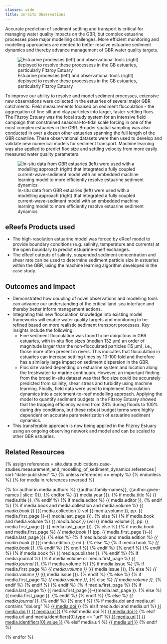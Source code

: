 ```yaml
---
classes: wide
title: In-Situ Observations
---
```


Accurate prediction of sediment settling and transport is critical for managing water quality impacts on the GBR, but complex estuarine processes pose major modelling challenges. More efficient monitoring and modelling approaches are needed to better resolve estuarine sediment dynamics and thereby advance management of GBR water quality targets. 

<figure>
    <img src="/assets/images/research/Figure_7_measurement_and_modelling_of_sediment_dynamics.png" title="Estuarine processes (left) and observational tools (right) deployed to resolve these processess in the GB estuaries, particularly Fitzroy Estuary" alt="Estuarine processes (left) and observational tools (right) deployed to resolve these processess in the GB estuaries, particularly Fitzroy Estuary">
    <figcaption>
        Estuarine processes (left) and observational tools (right) deployed to resolve these processess in the GB estuaries, particularly Fitzroy Estuary
    </figcaption>
</figure>

To improve our ability to resolve and model sediment processes, extensive new observations were collected in the estuaries of several major GBR catchments. Field measurements focused on sediment flocculation - the aggregation of fine silt and clay particles into larger, faster-settling flocs. The Fitzroy Estuary was the focal study system for an intensive field campaign that constrained seasonal-to-tidal scale forcing in one of the most complex estuaries in the GBR. Broader spatial sampling was also conducted in over a dozen other estuaries spanning the full length of the GBR coastline. These observational datasets were then used to develop and validate new numerical models for sediment transport. Machine learning was also applied to predict floc size and settling velocity from more easily measured water quality parameters. 

<figure>
    <img src="/assets/images/research/Figure_8_measurement_and_modelling_of_sediment_dynamics.png" title="In-situ data from GBR estuaries (left) were used with a modelling approach (right) that integrated a fully coupled current-wave-sediment model with an embedded machine learning model to more efficiently resolve estuarine sediment dynamics" alt="In-situ data from GBR estuaries (left) were used with a modelling approach (right) that integrated a fully coupled current-wave-sediment model with an embedded machine learning model to more efficiently resolve estuarine sediment dynamics">
    <figcaption>
        In-situ data from GBR estuaries (left) were used with a modelling approach (right) that integrated a fully coupled current-wave-sediment model with an embedded machine learning model to more efficiently resolve estuarine sediment dynamics
    </figcaption>
</figure>

## eReefs Products used
- The high-resolution estuarine model was forced by eReef model to provide boundary conditions (e.g. salinity, temperature and currents) at the open boundary to predict estuarine-shelf exchanges.
- The eReef outputs of salinity, suspended sediment concentration and shear rate can be used to determine sediment particle size in estuaries within the GBR, using the machine learning algorithm developed in the case study.

## Outcomes and Impact
- Demonstrated how coupling of novel observations and modelling tools can advance our understanding of the critical land-sea interface and thereby better inform management actions.
- Integrating this new flocculation knowledge into existing model frameworks will enable water quality targets and monitoring to be refined based on more realistic sediment transport processes. Key insights include the following:
  - Fine sediment flocculation was found to be ubiquitous in GBR estuaries, with in-situ floc sizes (median 132 µm) an order of magnitude larger than the non-flocculated particles (15 µm), i.e., those more often present in rivers. This indicates that flocculation in estuaries can increase settling times by 10-100 fold and therefore has a similarly large impact on sediment dispersion in the GBR. 
  - Floc size varied depending on estuarine system and location along the freshwater-to-marine continuum. However, an important finding from the broad in-situ dataset was that floc size could be accurately predicted from salinity, shear stress and turbidity using machine learning. Finally, field data were used to implement flocculation dynamics into a catchment-to-reef modelling approach. Applying the model to quantify sediment budgets in the Fitzroy Estuary showed that the trapping efficiency varied from 28% during floods to 100% during dry conditions, but these robust budget terms were highly dependent on accurate parameterization of estuarine sediment dynamics. 
- This transferable approach is now being applied in the Fitzroy Estuary using an ongoing observing network and model and can be scaled to other GBR estuaries.

## Related Resources

{% assign references = site.data.publications.case-studies.measurement_and_modelling_of_sediment_dynamics.references | sort:"date-published" %}
{% unless references == empty %}
{% endunless %}
{% for media in references reversed %}
<p class="references">
    {% for author in media.authors %}
    {{author.family-names}}, {{author.given-names | slice: 0}}.
    {% endfor %}
     ({{ media.year }}).
    {% if media.title %}
        {{ media.title }}.
    {% endif %}
    {% if media.editor %}
        {{ media.editor }},
    {% endif %}
    {% if media.book and media.collection and media.volume %}
        <i>{{ media.book }}</i> ({{ media.collection }} vol {{ media.volume }}, pp. {{ media.first_page }}–{{ media.last_page }}).
    {% else %}
        {% if media.book and media.volume %}
            <i>{{ media.book }}</i> (vol {{ media.volume }}, pp. {{ media.first_page }}–{{ media.last_page }}).
        {% else %}
            {% if media.book and media.first_page %}
                <i>{{ media.book }}</i> (pp. {{ media.first_page }}–{{ media.last_page }}).
            {% else %}
                {% if media.book and media.edition %}
                    <i>{{ media.book }}</i> ({{ media.edition }} ed.).
                {% else %}
                    {% if media.book %}
                        <i>{{ media.book }}</i>.
                    {% endif %}
                {% endif %}
            {% endif %}
        {% endif %}
    {% endif %}
    {% if media.book %}
        {{ media.publisher }}.
    {% endif %}
    {% if media.journal %}
        {% if media.volume or media.first_page %}
            <i>{{ media.journal }}</i>,
            {% if media.volume %}
                {% if media.issue %}
                    {% if media.first_page %}
                        <i>{{ media.volume }}</i> ({{ media.issue }}),
                    {% else %}
                        <i>{{ media.volume }}</i> ({{ media.issue }}).
                    {% endif %}
                {% else %}
                    {% if media.first_page %}
                        <i>{{ media.volume }}</i>,
                    {% else %}
                        <i>{{ media.volume }}</i>.
                    {% endif %}
                {% endif %}
            {% endif %}
            {% if media.first_page %}
                {% if media.last_page %}
                    {{ media.first_page }}–{{media.last_page }}.
                {% else %}
                    {{ media.first_page }}.
                {% endif %}
            {% endif %}
        {% else %}
            <i>{{ media.journal }}</i>.
        {% endif %}
    {% endif %}
    {% if media.doi and media.url contains "doi.org" %}
    <a href="https://doi.org/{{ media.doi }}">{{ media.doi }}</a>
    {% elsif media.doi and media.url %}
    <a href="https://doi.org/{{ media.doi }}">{{ media.doi }}</a>
    <a href="{{ media.url }}">{{ media.url }}</a>
    {% elsif media.doi %}
    <a href="https://doi.org/{{ media.doi }}">{{ media.doi }}</a>
    {% elsif media.url and media.identifiers[0].type == "url" %}
    <a href="{{ media.url }}">{{ media.url }}</a>
    <a href="{{ media.identifiers[0].value }}">{{ media.identifiers[0].value }}</a>
    {% elsif media.url %}
    <a href="{{ media.url }}">{{ media.url }}</a>
    {% endif %}
</p>
{% endfor %}